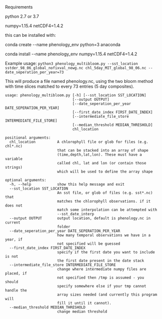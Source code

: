 Requirements

python 2.7 or 3.7

numpy=1.15.4
netCDF4=1.4.2

this can be installed with:

conda create --name phenology_env python=3 anaconda

conda install --name phenology_env numpy=1.15.4 netCDF4=1.4.2

Example usage:
`python3 phenology_multibloom.py --sst_location sstder_98_06_global_nofixval_newg.nc chl_5day_MIT_global_98_06.nc --date_seperation_per_year=73`

This will produce a file named phenology.nc, using the two bloom method with time slices matched to every 73 entries (5 day composites).

```
usage: phenology_multibloom.py [-h] [--sst_location SST_LOCATION]
                               [--output OUTPUT]
                               [--date_seperation_per_year DATE_SEPERATION_PER_YEAR]
                               [--first_date_index FIRST_DATE_INDEX]
                               [--intermediate_file_store INTERMEDIATE_FILE_STORE]
                               [--median_threshold MEDIAN_THRESHOLD]
                               chl_location

positional arguments:
  chl_location          A chlorophyll file or glob for files (e.g. chl*.nc)
                        that can be stacked into an array of shape
                        (time,depth,lat,lon). These must have a variable
                        called chl, lat and lon (or contain those strings)
                        which will be used to define the array shape

optional arguments:
  -h, --help            show this help message and exit
  --sst_location SST_LOCATION
                        An sst file, or glob of files (e.g. sst*.nc) that
                        matches the chlorophyll observations. if it does not
                        match some interpolation can be attempted with
                        --sst_date_interp
  --output OUTPUT       output location, default is phenology.nc in current
                        folder
  --date_seperation_per_year DATE_SEPERATION_PER_YEAR
                        how many temporal observations we have in a year, if
                        not specified will be guessed
  --first_date_index FIRST_DATE_INDEX
                        specify if the first date you want to include is not
                        the first date present in the date stack
  --intermediate_file_store INTERMEDIATE_FILE_STORE
                        change where intermediate numpy files are placed, if
                        not specified then /tmp is assumed - you should
                        specify somewhere else if your tmp cannot handle the
                        array sizes needed (and currently this program will
                        fill it until it cannot).
  --median_threshold MEDIAN_THRESHOLD
                        change median threshold
```
